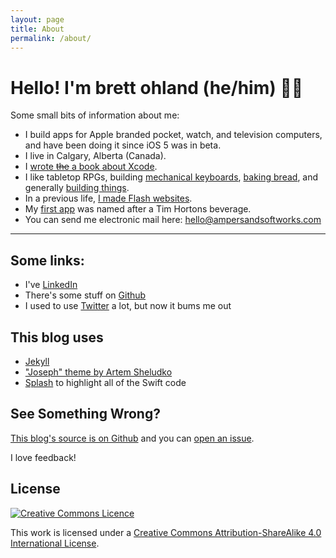 ```yaml
---
layout: page
title: About
permalink: /about/
---
```


# Hello! I'm brett ohland (he/him) &#127987;&#65039;&#8205;&#127752;

Some small bits of information about me:

- I build apps for Apple branded pocket, watch, and television computers, and have been doing it since iOS 5 was in beta.
- I live in Calgary, Alberta (Canada).
- I [wrote ~~the~~ a book about Xcode](https://isbnsearch.org/isbn/9781785889011).
- I like tabletop RPGs, building [mechanical keyboards](/tag/keyboards.html), [baking bread](https://kensartisan.com/flour-water-salt-yeast/), and generally [building things](/tag/diy.html).
- In a previous life, [I made Flash websites](http://web.archive.org/web/20040602230813/http://www.insertcoinmedia.com/seven.html).
- My [first app](https://github.com/brettohland/dbldbl) was named after a Tim Hortons beverage.
- You can send me electronic mail here: [hello@ampersandsoftworks.com](mailto:hello@ampersandsoftworks.com)

<p><script type='text/javascript' src='https://storage.ko-fi.com/cdn/widget/Widget_2.js'></script><script type='text/javascript'>kofiwidget2.init('Buy me a coffee', '#FF1A87', 'Q5Q6BLZHQ');kofiwidget2.draw();</script> </p>

---

## Some links:
- I've [LinkedIn](https://www.linkedin.com/in/brettohland/)
- There's some stuff on [Github](https://github.com/brettohland)
- I used to use [Twitter](http://twitter.com/bretto) a lot, but now it bums me out

## This blog uses

- [Jekyll](https://jekyllrb.com)
- ["Joseph" theme by Artem Sheludko](https://jekyllthemes.io/developers/artem-sheludko)
- [Splash](https://github.com/JohnSundell/Splash) to highlight all of the Swift code

## See Something Wrong?

[This blog's source is on Github](https://github.com/brettohland/ampersandsoftworks.com) and you can [open an issue](https://github.com/brettohland/ampersandsoftworks.com/issues).

I love feedback!

## License

<p><a rel="license" href="http://creativecommons.org/licenses/by-sa/4.0/"><img alt="Creative Commons Licence" style="border-width:0" src="https://i.creativecommons.org/l/by-sa/4.0/88x31.png" /></a></p>

This work is licensed under a <a rel="license" href="http://creativecommons.org/licenses/by-sa/4.0/">Creative Commons Attribution-ShareAlike 4.0 International License</a>.